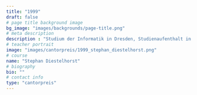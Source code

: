 ```yaml
---
title: "1999"
draft: false
# page title background image
bg_image: "images/backgrounds/page-title.png"
# meta description
description : "Studium der Informatik in Dresden, Studienaufenthalt in Cambridge, Informatiker bei der Firma AMD in Dresden, Promovend TU Dresden"
# teacher portrait
image: "images/cantorpreis/1999_stephan_diestelhorst.png"
# course
name: "Stephan Diestelhorst"
# biography
bio: ""
# contact info
type: "cantorpreis"
---
```

